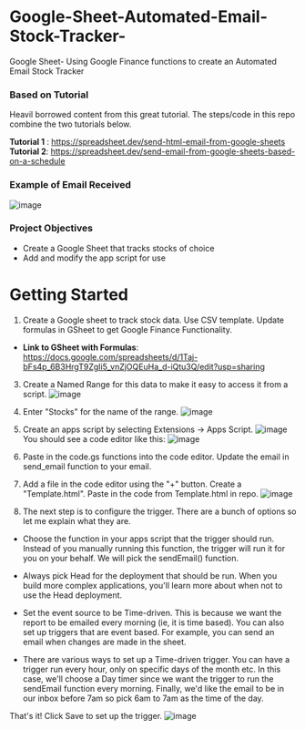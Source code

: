 # Google-Sheet-Automated-Email-Stock-Tracker-
Google Sheet- Using Google Finance functions to create an Automated Email Stock Tracker 

### Based on Tutorial 
Heavil borrowed content from this great tutorial. The steps/code in this repo combine the two tutorials below. 

**Tutorial 1** : https://spreadsheet.dev/send-html-email-from-google-sheets  
**Tutorial 2**: https://spreadsheet.dev/send-email-from-google-sheets-based-on-a-schedule

### Example of Email Received 
![image](https://github.com/user-attachments/assets/28067f12-b5ed-4a0a-8c84-1c603ff1f9fb)



### Project Objectives 
- Create a Google Sheet that tracks stocks of choice
- Add and modify the app script for use


# Getting Started 
1. Create a Google sheet to track stock data. Use CSV template. Update formulas in GSheet to get Google Finance Functionality.
- **Link to GSheet with Formulas**: https://docs.google.com/spreadsheets/d/1Taj-bFs4p_6B3HrgT9ZgIi5_vnZjOQEuHa_d-iQtu3Q/edit?usp=sharing  


3. Create a Named Range for this data to make it easy to access it from a script.
![image](https://github.com/user-attachments/assets/42d10c62-570d-4d18-990b-ae29b58c3499)

4. Enter "Stocks" for the name of the range.
![image](https://github.com/user-attachments/assets/36b23a9d-9ef9-482f-9304-1109ad12a3d3)

5. Create an apps script by selecting Extensions → Apps Script.
![image](https://github.com/user-attachments/assets/d2cbda7e-dcc5-4e9a-bb3b-f9bbd095054f)
You should see a code editor like this:
![image](https://github.com/user-attachments/assets/6e9dfaf3-7036-493c-827e-fd48e4cf7476)
6. Paste in the code.gs functions into the code editor. Update the email in send_email function to your email.
7. Add a file in the code editor using the "+" button. Create a "Template.html". Paste in the code from Template.html in repo.
   ![image](https://github.com/user-attachments/assets/68b60624-1c2d-4fb3-be8c-18341ee9c159)

8. The next step is to configure the trigger. There are a bunch of options so let me explain what they are.

- Choose the function in your apps script that the trigger should run. Instead of you manually running this function, the trigger will run it for you on your behalf. We will pick the sendEmail() function.

- Always pick Head for the deployment that should be run. When you build more complex applications, you'll learn more about when not to use the Head deployment.

- Set the event source to be Time-driven. This is because we want the report to be emailed every morning (ie, it is time based). You can also set up triggers that are event based. For example, you can send an email when changes are made in the sheet.

- There are various ways to set up a Time-driven trigger. You can have a trigger run every hour, only on specific days of the month etc. In this case, we'll choose a Day timer since we want the trigger to run the sendEmail function every morning. Finally, we'd like the email to be in our inbox before 7am so pick 6am to 7am as the time of the day.

That's it! Click Save to set up the trigger.
![image](https://github.com/user-attachments/assets/82776457-9f1d-4877-939d-1d4c60033647)




